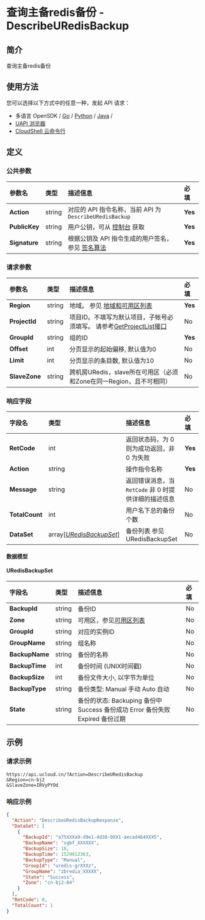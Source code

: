 # 查询主备redis备份 - DescribeURedisBackup

## 简介

查询主备redis备份






## 使用方法

您可以选择以下方式中的任意一种，发起 API 请求：
- 多语言 OpenSDK / [Go](https://github.com/ucloud/ucloud-sdk-go) / [Python](https://github.com/ucloud/ucloud-sdk-python3) / [Java](https://github.com/ucloud/ucloud-sdk-java) /
- [UAPI 浏览器](https://console.ucloud.cn/uapi/detail?id=DescribeURedisBackup)
- [CloudShell 云命令行](https://shell.ucloud.cn/)


## 定义

### 公共参数

| 参数名 | 类型 | 描述信息 | 必填 |
|:---|:---|:---|:---|
| **Action**     | string  | 对应的 API 指令名称，当前 API 为 `DescribeURedisBackup`                        | **Yes** |
| **PublicKey**  | string  | 用户公钥，可从 [控制台](https://console.ucloud.cn/uapi/apikey) 获取                                             | **Yes** |
| **Signature**  | string  | 根据公钥及 API 指令生成的用户签名，参见 [签名算法](api/summary/signature.md)  | **Yes** |

### 请求参数

| 参数名 | 类型 | 描述信息 | 必填 |
|:---|:---|:---|:---|
| **Region** | string | 地域。 参见 [地域和可用区列表](https://docs.ucloud.cn/api/summary/regionlist) |**Yes**|
| **ProjectId** | string | 项目ID。不填写为默认项目，子帐号必须填写。 请参考[GetProjectList接口](https://docs.ucloud.cn/api/summary/get_project_list) |No|
| **GroupId** | string | 组的ID |**Yes**|
| **Offset** | int | 分页显示的起始偏移, 默认值为0 |No|
| **Limit** | int | 分页显示的条目数, 默认值为10 |No|
| **SlaveZone** | string | 跨机房URedis，slave所在可用区（必须和Zone在同一Region，且不可相同） |No|

### 响应字段

| 字段名 | 类型 | 描述信息 | 必填 |
|:---|:---|:---|:---|
| **RetCode** | int | 返回状态码，为 0 则为成功返回，非 0 为失败 |**Yes**|
| **Action** | string | 操作指令名称 |**Yes**|
| **Message** | string | 返回错误消息，当 `RetCode` 非 0 时提供详细的描述信息 |No|
| **TotalCount** | int | 用户名下总的备份个数 |No|
| **DataSet** | array[[*URedisBackupSet*](#URedisBackupSet)] | 备份列表 参见 URedisBackupSet |No|

#### 数据模型


#### URedisBackupSet

| 字段名 | 类型 | 描述信息 | 必填 |
|:---|:---|:---|:---|
| **BackupId** | string | 备份ID |No|
| **Zone** | string | 可用区，参见[可用区列表](api/summary/regionlist) |No|
| **GroupId** | string | 对应的实例ID |No|
| **GroupName** | string | 组名称 |No|
| **BackupName** | string | 备份的名称 |No|
| **BackupTime** | int | 备份时间 (UNIX时间戳) |No|
| **BackupSize** | int | 备份文件大小, 以字节为单位 |No|
| **BackupType** | string | 备份类型: Manual 手动 Auto 自动 |No|
| **State** | string | 备份的状态: Backuping 备份中 Success 备份成功 Error 备份失败 Expired 备份过期 |No|

## 示例

### 请求示例
    
```
https://api.ucloud.cn/?Action=DescribeURedisBackup
&Region=cn-bj2
&SlaveZone=IRVyPYOd
```

### 响应示例
    
```json
{
  "Action": "DescribeURedisBackupResponse",
  "DataSet": [
    {
      "BackupId": "a75XXXa9-d9e1-4d38-9XX1-aecad464XXX5",
      "BackupName": "sgbf_XXXXXX",
      "BackupSize": 18,
      "BackupTime": 1529912363,
      "BackupType": "Manual",
      "GroupId": "uredis-grXXXz",
      "GroupName": "zbredia_XXXXX",
      "State": "Success",
      "Zone": "cn-bj2-04"
    }
  ],
  "RetCode": 0,
  "TotalCount": 1
}
```





